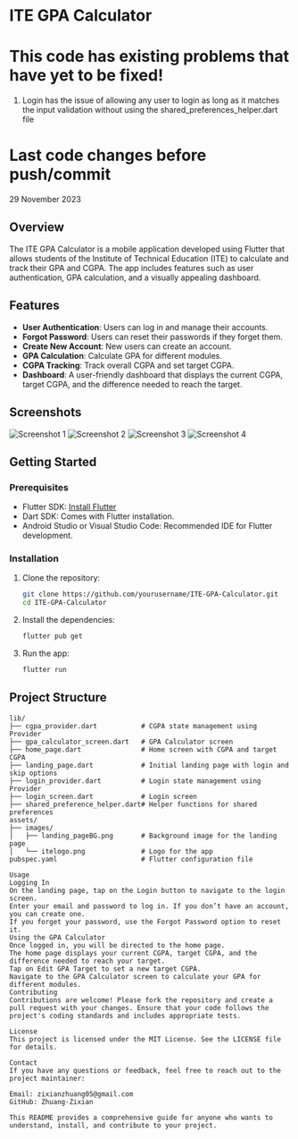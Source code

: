# ITE GPA Calculator

# This code has existing problems that have yet to be fixed!
1. Login has the issue of allowing any user to login as long as it matches the input validation without using the shared_preferences_helper.dart file

# Last code changes before push/commit
29 November 2023

## Overview

The ITE GPA Calculator is a mobile application developed using Flutter that allows students of the Institute of Technical Education (ITE) to calculate and track their GPA and CGPA. The app includes features such as user authentication, GPA calculation, and a visually appealing dashboard.

## Features

- **User Authentication**: Users can log in and manage their accounts.
- **Forgot Password**: Users can reset their passwords if they forget them.
- **Create New Account**: New users can create an account.
- **GPA Calculation**: Calculate GPA for different modules.
- **CGPA Tracking**: Track overall CGPA and set target CGPA.
- **Dashboard**: A user-friendly dashboard that displays the current CGPA, target CGPA, and the difference needed to reach the target.

## Screenshots

![Screenshot 1](assets/images/InitialPage.png)
![Screenshot 2](assets/images/Login.png)
![Screenshot 3](assets/images/Home.png)
![Screenshot 4](assets/images/Calculator.png)

## Getting Started

### Prerequisites

- Flutter SDK: [Install Flutter](https://flutter.dev/docs/get-started/install)
- Dart SDK: Comes with Flutter installation.
- Android Studio or Visual Studio Code: Recommended IDE for Flutter development.

### Installation

1. Clone the repository:

    ```bash
    git clone https://github.com/yourusername/ITE-GPA-Calculator.git
    cd ITE-GPA-Calculator
    ```

2. Install the dependencies:

    ```bash
    flutter pub get
    ```

3. Run the app:

    ```bash
    flutter run
    ```

## Project Structure

```plaintext
lib/
├── cgpa_provider.dart           # CGPA state management using Provider
├── gpa_calculator_screen.dart   # GPA Calculator screen
├── home_page.dart               # Home screen with CGPA and target CGPA
├── landing_page.dart            # Initial landing page with login and skip options
├── login_provider.dart          # Login state management using Provider
├── login_screen.dart            # Login screen
├── shared_preference_helper.dart# Helper functions for shared preferences
assets/
├── images/
│   ├── landing_pageBG.png       # Background image for the landing page
│   └── itelogo.png              # Logo for the app
pubspec.yaml                     # Flutter configuration file

Usage
Logging In
On the landing page, tap on the Login button to navigate to the login screen.
Enter your email and password to log in. If you don’t have an account, you can create one.
If you forget your password, use the Forgot Password option to reset it.
Using the GPA Calculator
Once logged in, you will be directed to the home page.
The home page displays your current CGPA, target CGPA, and the difference needed to reach your target.
Tap on Edit GPA Target to set a new target CGPA.
Navigate to the GPA Calculator screen to calculate your GPA for different modules.
Contributing
Contributions are welcome! Please fork the repository and create a pull request with your changes. Ensure that your code follows the project's coding standards and includes appropriate tests.

License
This project is licensed under the MIT License. See the LICENSE file for details.

Contact
If you have any questions or feedback, feel free to reach out to the project maintainer:

Email: zixianzhuang05@gmail.com
GitHub: Zhuang-Zixian

This README provides a comprehensive guide for anyone who wants to understand, install, and contribute to your project.
